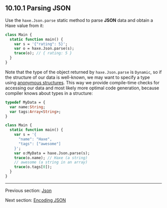 ## 10.10.1 Parsing JSON

Use the `haxe.Json.parse` static method to parse **JSON** data and obtain a Haxe value from it:
```haxe
class Main {
  static function main() {
    var s = '{"rating": 5}';
    var o = haxe.Json.parse(s);
    trace(o); // { rating: 5 }
  }
}

```

Note that the type of the object returned by `haxe.Json.parse` is `Dynamic`, so if the structure of our data is well-known, we may want to specify a type using [anonymous structures](types-anonymous-structure.md). This way we provide compile-time checks for accessing our data and most likely more optimal code generation, because compiler knows about types in a structure:
```haxe
typedef MyData = {
  var name:String;
  var tags:Array<String>;
}

class Main {
  static function main() {
    var s = '{
      "name": "Haxe",
      "tags": ["awesome"]
    }';
    var o:MyData = haxe.Json.parse(s);
    trace(o.name); // Haxe (a string)
    // awesome (a string in an array)
    trace(o.tags[0]);
  }
}

```

---

Previous section: [Json](std-Json.md)

Next section: [Encoding JSON](std-Json-encoding.md)